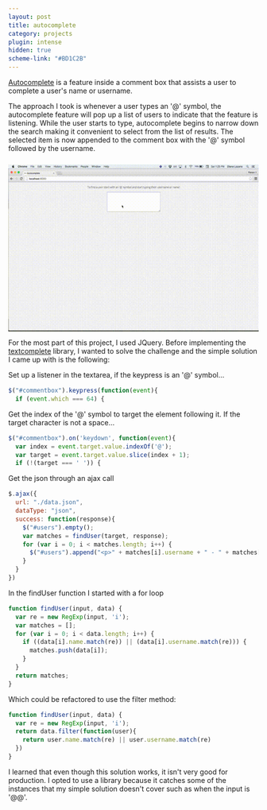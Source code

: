 ```yaml
---
layout: post
title: autocomplete
category: projects
plugin: intense
hidden: true
scheme-link: "#BD1C2B"
---
```


[Autocomplete](https://github.com/cutofmyjib/autocomplete) is a feature inside a comment box that assists a user to complete a user's name or username.

The approach I took is whenever a user types an '@' symbol, the autocomplete feature will pop up a list of users to indicate that the feature is listening. While the user starts to type, autocomplete begins to narrow down the search making it convenient to select from the list of results. The selected item is now appended to the comment box with the '@' symbol followed by the username.

<img src="../../posts-imgs/autocomplete.gif" style="margin: 24px auto 0; display: block;">

For the most part of this project, I used JQuery. Before implementing the [textcomplete](https://github.com/yuku-t/jquery-textcomplete) library, I wanted to solve the challenge and the simple solution I came up with is the following:

Set up a listener in the textarea, if the
keypress is an '@' symbol...

```js
$("#commentbox").keypress(function(event){
  if (event.which === 64) {
```

Get the index of the '@' symbol to target the element following it. If the target character is not a space...

```js
$("#commentbox").on('keydown', function(event){
  var index = event.target.value.indexOf('@');
  var target = event.target.value.slice(index + 1);
  if (!(target === ' ')) {
```
Get the json through an ajax call

```js
$.ajax({
  url: "./data.json",
  dataType: "json",
  success: function(response){
    $("#users").empty();
    var matches = findUser(target, response);
    for (var i = 0; i < matches.length; i++) {
      $("#users").append("<p>" + matches[i].username + " - " + matches[i].name + "</p>")
    }
  }
})
```
In the findUser function I started with a for loop

```js
function findUser(input, data) {
  var re = new RegExp(input, 'i');
  var matches = [];
  for (var i = 0; i < data.length; i++) {
    if ((data[i].name.match(re)) || (data[i].username.match(re))) {
      matches.push(data[i]);
    }
  }
  return matches;
}
```
Which could be refactored to use the filter method:

```js
function findUser(input, data) {
  var re = new RegExp(input, 'i');
  return data.filter(function(user){
    return user.name.match(re) || user.username.match(re)
  })
}

```
I learned that even though this solution works, it isn't very good for production. I opted to use a library because it catches some of the instances that my simple solution doesn't cover such as when the input is '@@'.
